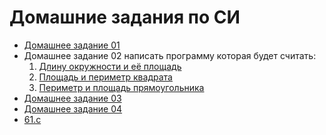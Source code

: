 Домашние задания по СИ
======================

* [Домашнее задание 01](https://gist.github.com/Gitserj/a458f9aed8678d04fdeb98e1e8d4c057 "Доказать что тип char занимает 1 байт. Узнать сколько занимает тип short int. Создать переменные типа char и long long int, вывести их значения, размер и адрес.")
* Домашнее задание 02 написать программу которая будет считать:
    1. [Длину окружности и её площадь](https://gist.github.com/Gitserj/3bb32b524ad50f8ede2f7f04cbc3815b#file-02_1-c "Программа вычисляет длину и площадь окружности по диаметру, работает по стандарту С99")
    2. [Площадь и периметр квадрата](https://gist.github.com/Gitserj/87ccf7f5a5ba2bcb3e48c1d4a2512674#file-02_2-c "Программа вычисляет периметр и площадь квадрата.")
    3. [Периметр и площадь прямоугольника](https://gist.github.com/Gitserj/2ec14232c138a101fd08e27f160d4f5e#file-02_3-c "Программа вычисляет периметр и площадь прямоугольника")
* [Домашнее задание 03](https://gist.github.com/Gitserj/06c41021790aab15089c4d727a0f17a7#file-03-c "Создать более мене осмысмленую программу")
* [Домашнее задание 04](https://gist.github.com/Gitserj/cc2d7c1a5faf91da9214d3e61b750683#file-04-c "Программа помогает узнать номинал резистора по цветовой кодировке")
* [61.c](https://gist.github.com/Gitserj/5c687b05f9180e613efecd8717581832#file-61-c "Время с начала работы ОС")
